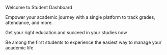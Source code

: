 Welcome to Student Dashboard

Empower your academic journey with a single platform to track grades, attendance, and more.

Get your right education and succeed in your studies now

Be among the first students to experience the easiest way to manage your academic life